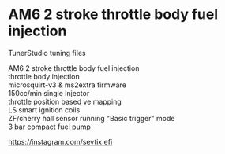 # AM6 2 stroke throttle body fuel injection
TunerStudio tuning files

AM6 2 stroke throttle body fuel injection<br>
throttle body injection<br>
microsquirt-v3 & ms2extra firmware<br>
150cc/min single injector<br>
throttle position based ve mapping<br>
LS smart ignition coils<br>
ZF/cherry hall sensor running "Basic trigger" mode<br>
3 bar compact fuel pump<br>

https://instagram.com/sevtix.efi
